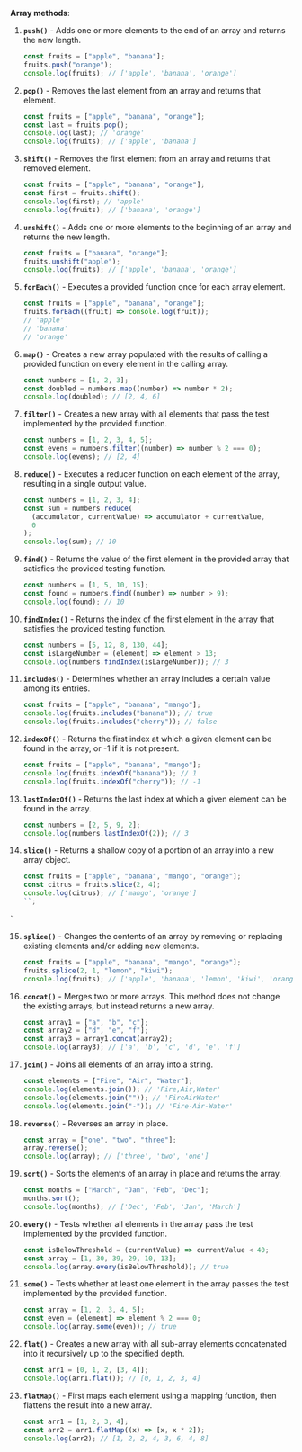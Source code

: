 **Array methods**:

1. **`push()`** - Adds one or more elements to the end of an array and returns the new length.

   ```javascript
   const fruits = ["apple", "banana"];
   fruits.push("orange");
   console.log(fruits); // ['apple', 'banana', 'orange']
   ```

2. **`pop()`** - Removes the last element from an array and returns that element.

   ```javascript
   const fruits = ["apple", "banana", "orange"];
   const last = fruits.pop();
   console.log(last); // 'orange'
   console.log(fruits); // ['apple', 'banana']
   ```

3. **`shift()`** - Removes the first element from an array and returns that removed element.

   ```javascript
   const fruits = ["apple", "banana", "orange"];
   const first = fruits.shift();
   console.log(first); // 'apple'
   console.log(fruits); // ['banana', 'orange']
   ```

4. **`unshift()`** - Adds one or more elements to the beginning of an array and returns the new length.

   ```javascript
   const fruits = ["banana", "orange"];
   fruits.unshift("apple");
   console.log(fruits); // ['apple', 'banana', 'orange']
   ```

5. **`forEach()`** - Executes a provided function once for each array element.

   ```javascript
   const fruits = ["apple", "banana", "orange"];
   fruits.forEach((fruit) => console.log(fruit));
   // 'apple'
   // 'banana'
   // 'orange'
   ```

6. **`map()`** - Creates a new array populated with the results of calling a provided function on every element in the calling array.

   ```javascript
   const numbers = [1, 2, 3];
   const doubled = numbers.map((number) => number * 2);
   console.log(doubled); // [2, 4, 6]
   ```

7. **`filter()`** - Creates a new array with all elements that pass the test implemented by the provided function.

   ```javascript
   const numbers = [1, 2, 3, 4, 5];
   const evens = numbers.filter((number) => number % 2 === 0);
   console.log(evens); // [2, 4]
   ```

8. **`reduce()`** - Executes a reducer function on each element of the array, resulting in a single output value.

   ```javascript
   const numbers = [1, 2, 3, 4];
   const sum = numbers.reduce(
     (accumulator, currentValue) => accumulator + currentValue,
     0
   );
   console.log(sum); // 10
   ```

9. **`find()`** - Returns the value of the first element in the provided array that satisfies the provided testing function.

   ```javascript
   const numbers = [1, 5, 10, 15];
   const found = numbers.find((number) => number > 9);
   console.log(found); // 10
   ```

10. **`findIndex()`** - Returns the index of the first element in the array that satisfies the provided testing function.

    ```javascript
    const numbers = [5, 12, 8, 130, 44];
    const isLargeNumber = (element) => element > 13;
    console.log(numbers.findIndex(isLargeNumber)); // 3
    ```

11. **`includes()`** - Determines whether an array includes a certain value among its entries.

    ```javascript
    const fruits = ["apple", "banana", "mango"];
    console.log(fruits.includes("banana")); // true
    console.log(fruits.includes("cherry")); // false
    ```

12. **`indexOf()`** - Returns the first index at which a given element can be found in the array, or -1 if it is not present.

    ```javascript
    const fruits = ["apple", "banana", "mango"];
    console.log(fruits.indexOf("banana")); // 1
    console.log(fruits.indexOf("cherry")); // -1
    ```

13. **`lastIndexOf()`** - Returns the last index at which a given element can be found in the array.

    ```javascript
    const numbers = [2, 5, 9, 2];
    console.log(numbers.lastIndexOf(2)); // 3
    ```

14. **`slice()`** - Returns a shallow copy of a portion of an array into a new array object.
    ```javascript
    const fruits = ["apple", "banana", "mango", "orange"];
    const citrus = fruits.slice(2, 4);
    console.log(citrus); // ['mango', 'orange']
    ``;
    ```

`

15. **`splice()`** - Changes the contents of an array by removing or replacing existing elements and/or adding new elements.

    ```javascript
    const fruits = ["apple", "banana", "mango", "orange"];
    fruits.splice(2, 1, "lemon", "kiwi");
    console.log(fruits); // ['apple', 'banana', 'lemon', 'kiwi', 'orange']
    ```

16. **`concat()`** - Merges two or more arrays. This method does not change the existing arrays, but instead returns a new array.

    ```javascript
    const array1 = ["a", "b", "c"];
    const array2 = ["d", "e", "f"];
    const array3 = array1.concat(array2);
    console.log(array3); // ['a', 'b', 'c', 'd', 'e', 'f']
    ```

17. **`join()`** - Joins all elements of an array into a string.

    ```javascript
    const elements = ["Fire", "Air", "Water"];
    console.log(elements.join()); // 'Fire,Air,Water'
    console.log(elements.join("")); // 'FireAirWater'
    console.log(elements.join("-")); // 'Fire-Air-Water'
    ```

18. **`reverse()`** - Reverses an array in place.

    ```javascript
    const array = ["one", "two", "three"];
    array.reverse();
    console.log(array); // ['three', 'two', 'one']
    ```

19. **`sort()`** - Sorts the elements of an array in place and returns the array.

    ```javascript
    const months = ["March", "Jan", "Feb", "Dec"];
    months.sort();
    console.log(months); // ['Dec', 'Feb', 'Jan', 'March']
    ```

20. **`every()`** - Tests whether all elements in the array pass the test implemented by the provided function.

    ```javascript
    const isBelowThreshold = (currentValue) => currentValue < 40;
    const array = [1, 30, 39, 29, 10, 13];
    console.log(array.every(isBelowThreshold)); // true
    ```

21. **`some()`** - Tests whether at least one element in the array passes the test implemented by the provided function.

    ```javascript
    const array = [1, 2, 3, 4, 5];
    const even = (element) => element % 2 === 0;
    console.log(array.some(even)); // true
    ```

22. **`flat()`** - Creates a new array with all sub-array elements concatenated into it recursively up to the specified depth.

    ```javascript
    const arr1 = [0, 1, 2, [3, 4]];
    console.log(arr1.flat()); // [0, 1, 2, 3, 4]
    ```

23. **`flatMap()`** - First maps each element using a mapping function, then flattens the result into a new array.
    ```javascript
    const arr1 = [1, 2, 3, 4];
    const arr2 = arr1.flatMap((x) => [x, x * 2]);
    console.log(arr2); // [1, 2, 2, 4, 3, 6, 4, 8]
    ```
